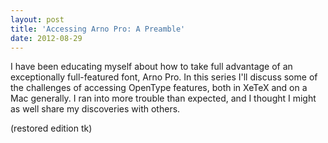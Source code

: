 ```yaml
---
layout: post
title: 'Accessing Arno Pro: A Preamble'
date: 2012-08-29
---
```


I have been educating myself about how to take full advantage of an
exceptionally full-featured font, Arno Pro. In this series I'll discuss some of
the challenges of accessing OpenType features, both in XeTeX and on a Mac
generally. I ran into more trouble than expected, and I thought I might as well
share my discoveries with others.

(restored edition tk)
